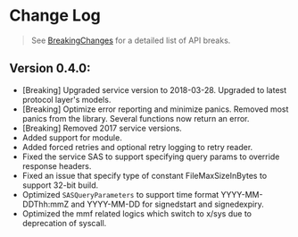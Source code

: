 # Change Log

> See [BreakingChanges](BreakingChanges.md) for a detailed list of API breaks.

## Version 0.4.0:
- [Breaking] Upgraded service version to 2018-03-28. Upgraded to latest protocol layer's models.
- [Breaking] Optimize error reporting and minimize panics. Removed most panics from the library. Several functions now return an error.
- [Breaking] Removed 2017 service versions.
- Added support for module.
- Added forced retries and optional retry logging to retry reader.
- Fixed the service SAS to support specifying query params to override response headers.
- Fixed an issue that specify type of constant FileMaxSizeInBytes to support 32-bit build.
- Optimized `SASQueryParameters` to support time format YYYY-MM-DDThh:mmZ and YYYY-MM-DD for signedstart and signedexpiry.
- Optimized the mmf related logics which switch to x/sys due to deprecation of syscall.